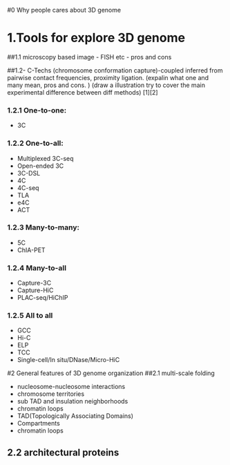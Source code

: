 #0 Why people cares about 3D genome 


# 1.Tools for explore 3D genome
##1.1 microscopy based image 
    - FISH etc
    - pros and cons
    
##1.2- C-Techs (chromosome conformation capture)-coupled 
inferred from pairwise contact frequencies, proximity ligation. 
(expalin what one and many mean, pros and cons. )
(draw a illustration try to cover the main experimental difference between diff methods)
[1][2] 
### 1.2.1 One-to-one:
- 3C

### 1.2.2 One-to-all:
- Multiplexed 3C-seq
- Open-ended 3C
- 3C-DSL
- 4C
- 4C-seq
- TLA
- e4C
- ACT
### 1.2.3 Many-to-many:
- 5C
- ChIA-PET 
### 1.2.4 Many-to-all
- Capture-3C
- Capture-HiC
- PLAC-seq/HiChIP
### 1.2.5 All to all 
- GCC
- Hi-C
- ELP
- TCC
- Single-cell/In situ/DNase/Micro-HiC


#2 General features of 3D genome organization 
##2.1 multi-scale folding 
- nucleosome-nucleosome interactions
- chromosome territories
- sub TAD and insulation neighborhoods
- chromatin loops
- TAD(Topologically Associating Domains)
- Compartments
- chromatin loops

## 2.2 architectural proteins


